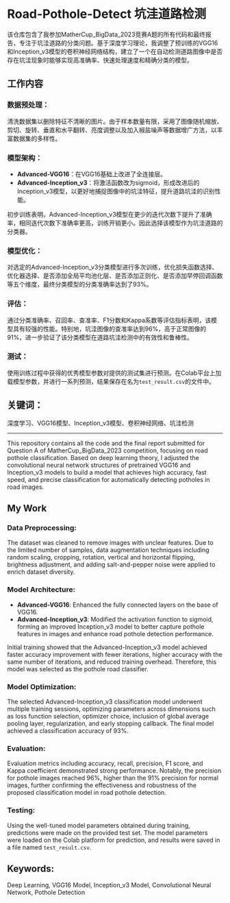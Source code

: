 # Road-Pothole-Detect 坑洼道路检测

该仓库包含了我参加MatherCup_BigData_2023竞赛A题的所有代码和最终报告，专注于坑洼道路的分类问题。基于深度学习理论，我调整了预训练的VGG16和Inception_v3模型的卷积神经网络结构，建立了一个在自动检测道路图像中是否存在坑洼现象时能够实现高准确率、快速处理速度和精确分类的模型。

## 工作内容

### 数据预处理：

清洗数据集以删除特征不清晰的图片。由于样本数量有限，采用了图像随机缩放、剪切、旋转、垂直和水平翻转、亮度调整以及加入椒盐噪声等数据增广方法，以丰富数据集的多样性。

### 模型架构：

- **Advanced-VGG16**：在VGG16基础上改进了全连接层。
- **Advanced-Inception_v3**：将激活函数改为sigmoid，形成改进后的Inception_v3模型，以更好地捕捉图像中的坑洼特征，提升道路坑洼的识别性能。

初步训练表明，Advanced-Inception_v3模型在更少的迭代次数下提升了准确率，相同迭代次数下准确率更高，训练开销更小。因此选择该模型作为坑洼道路的分类器。

### 模型优化：

对选定的Advanced-Inception_v3分类模型进行多次训练，优化损失函数选择、优化器选择、是否添加全局平均池化层、是否添加正则化、是否添加早停回调函数等五个维度，最终分类模型的分类准确率达到了93%。

### 评估：

通过分类准确率、召回率、查准率、F1分数和Kappa系数等评估指标表明，该模型具有较强的性能。特别地，坑洼图像的查准率达到96%，高于正常图像的91%，进一步验证了该分类模型在道路坑洼检测中的有效性和鲁棒性。

### 测试：

使用训练过程中获得的优秀模型参数对提供的测试集进行预测。在Colab平台上加载模型参数，并进行一系列预测，结果保存在名为`test_result.csv`的文件中。

## 关键词：
深度学习、VGG16模型、Inception_v3模型、卷积神经网络、坑洼检测

---

This repository contains all the code and the final report submitted for Question A of MatherCup_BigData_2023 competition, focusing on road pothole classification. Based on deep learning theory, I adjusted the convolutional neural network structures of pretrained VGG16 and Inception_v3 models to build a model that achieves high accuracy, fast speed, and precise classification for automatically detecting potholes in road images.

## My Work

### Data Preprocessing:

The dataset was cleaned to remove images with unclear features. Due to the limited number of samples, data augmentation techniques including random scaling, cropping, rotation, vertical and horizontal flipping, brightness adjustment, and adding salt-and-pepper noise were applied to enrich dataset diversity.

### Model Architecture:

- **Advanced-VGG16**: Enhanced the fully connected layers on the base of VGG16.
- **Advanced-Inception_v3**: Modified the activation function to sigmoid, forming an improved Inception_v3 model to better capture pothole features in images and enhance road pothole detection performance.

Initial training showed that the Advanced-Inception_v3 model achieved faster accuracy improvement with fewer iterations, higher accuracy with the same number of iterations, and reduced training overhead. Therefore, this model was selected as the pothole road classifier.

### Model Optimization:

The selected Advanced-Inception_v3 classification model underwent multiple training sessions, optimizing parameters across dimensions such as loss function selection, optimizer choice, inclusion of global average pooling layer, regularization, and early stopping callback. The final model achieved a classification accuracy of 93%.

### Evaluation:

Evaluation metrics including accuracy, recall, precision, F1 score, and Kappa coefficient demonstrated strong performance. Notably, the precision for pothole images reached 96%, higher than the 91% precision for normal images, further confirming the effectiveness and robustness of the proposed classification model in road pothole detection.

### Testing:

Using the well-tuned model parameters obtained during training, predictions were made on the provided test set. The model parameters were loaded on the Colab platform for prediction, and results were saved in a file named `test_result.csv`.

## Keywords:
Deep Learning, VGG16 Model, Inception_v3 Model, Convolutional Neural Network, Pothole Detection




